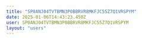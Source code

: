 ```yaml
---
title: "SP0ANJ04TVTBMN3P0BBRVR8MKFJC55Z7Q1VRSPYM"
date: 2025-01-06T14:43:23.450Z
user: SP0ANJ04TVTBMN3P0BBRVR8MKFJC55Z7Q1VRSPYM
layout: "users"
---
```

    